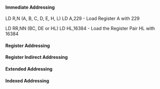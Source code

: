 #### Immediate Addressing

LD R,N (A, B, C, D, E, H, L)
LD A,229 - Load Register A with 229

LD RR,NN (BC, DE or HL)
LD HL,16384 - Load the Register Pair HL with 16384

#### Register Addressing

#### Register Indirect Addressing

#### Extended Addressing

#### Indexed Addressing
